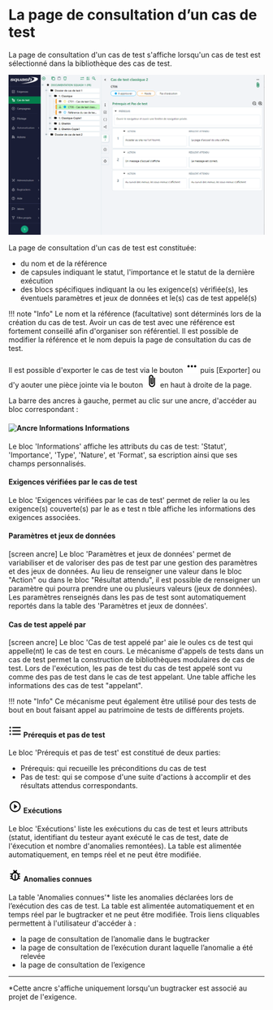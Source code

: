 # La page de consultation d’un cas de test

La page de consultation d'un cas de test s'affiche lorsqu'un cas de test est sélectionné dans la bibliothèque des cas de test.

![Consultation d'un cas de test](resources/Consultation_cas_de_test_classiqueFR.png)

La page de consultation d'un cas de test est constituée:
- du nom et de la référence
- de capsules indiquant le statut, l'importance et le statut de la dernière exécution
- des blocs spécifiques indiquant la ou les exigence(s) vérifiée(s), les éventuels paramètres et jeux de données et le(s) cas de test appelé(s)

!!! note "Info"
	Le nom et la référence (facultative) sont déterminés lors de la création du cas de test. Avoir un cas de test avec une référence est fortement conseillé afin d'organiser son référentiel. Il est possible de modifier la référence et le nom depuis la page de consultation du cas de test.

Il est possible d'exporter le cas de test via le bouton ![Afficher plus](resources/more.png) puis [Exporter] ou d'y aouter une pièce jointe via le bouton ![Ajouter une pièce-jointe](resources/add_attachments.png) en haut à droite de la page. 

La barre des ancres à gauche, permet au clic sur une ancre, d'accéder au bloc correspondant :
#### ![Ancre Informations](resources/informations.png) Informations
Le bloc 'Informations' affiche les attributs du cas de test: 'Statut', 'Importance', 'Type', 'Nature', et 'Format', sa escription ainsi que ses champs personnalisés.

#### Exigences vérifiées par le cas de test
Le bloc 'Exigences vérifiées par le cas de test' permet de relier la ou les exigence(s) couverte(s) par le as e test n tble affiche les informations des exigences associées.

#### Paramètres et jeux de données
[screen ancre]
Le bloc 'Paramètres et jeux de données' permet de variabiliser et de valoriser des pas de test par une gestion des paramètres et des jeux de données.
Au lieu de renseigner une valeur dans le bloc "Action" ou dans le bloc "Résultat attendu", il est possible de renseigner un paramètre qui pourra prendre une ou plusieurs valeurs (jeux de données). Les paramètres renseignés dans les pas de test sont automatiquement reportés dans la table des 'Paramètres et jeux de données'.

#### Cas de test appelé par 
[screen ancre]
Le bloc 'Cas de test appelé par' aie le oules cs de test qui appelle(nt) le cas de test en cours. Le mécanisme d'appels de tests dans un cas de test permet la construction de bibliothèques modulaires de cas de test. Lors de l'exécution, les pas de test du cas de test appelé sont vu comme des pas de test dans le cas de test appelant. Une table affiche les informations des cas de test "appelant".

!!! note "Info"
	Ce mécanisme peut également être utilisé pour des tests de bout en bout faisant appel au patrimoine de tests de différents projets.

#### ![Ancre Prérequis et pas de test](resources/list.png) Prérequis et pas de test
Le bloc 'Prérequis et pas de test' est constitué de deux parties:
- Prérequis: qui recueille les préconditions du cas de test 
- Pas de test: qui se compose d'une suite d'actions à accomplir et des résultats attendus correspondants.

#### ![Ancre exécutions](resources/play.png) Exécutions
Le bloc 'Exécutions' liste les exécutions du cas de test et leurs attributs (statut, identifiant du testeur ayant exécuté le cas de test, date de l'éxecution et nombre d'anomalies remontées). La table est alimentée automatiquement, en temps réel et ne peut être modifiée. 

#### ![Ancre Anomalies connues](resources/bug.png) Anomalies connues
La table 'Anomalies connues'* liste les anomalies déclarées lors de l’exécution des cas de test. La table est alimentée automatiquement et en temps réel par le bugtracker et ne peut être modifiée.
Trois liens cliquables permettent à l'utilisateur d'accéder à :
 - la page de consultation de l’anomalie dans le bugtracker
 - la page de consultation de l’exécution durant laquelle l’anomalie a été relevée
 -  la page de consultation de l’exigence


---
*Cette ancre s'affiche uniquement lorsqu'un bugtracker est associé au projet de l'exigence.
<!--stackedit_data:
eyJoaXN0b3J5IjpbMTc0MzY1MjU3MiwxMzA1NjczMDEzLDk0MD
M1NDQ2NiwtMjA5NzQ0NjY3NiwtMTM3ODA5NjcxLC0zNDQ2NDM1
MTcsLTE2MDU3NTUyMTUsODE5MzI4NDYxLDQ1MDE0NDY5MSwxMT
cwMTg0ODUsMTg2NTc1MzcxMSwtMTczNDQxMzc2MCwxNjQxNjY2
NSwtMTk3MDEyMjM3LC0xMTMxOTI5MDkxLC0yMDYzMTUzMzI4LC
03ODg2NjY5MTYsLTIwNjQ1MTAzNzJdfQ==
-->
